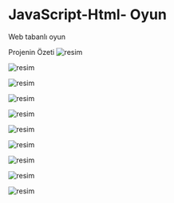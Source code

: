 # JavaScript-Html- Oyun
 Web tabanlı oyun
 
 Projenin Özeti
![resim](https://github.com/Aytacus/JavaScript-Html--Oyun/assets/92356087/b888d46b-b89d-4df8-8473-16c3e6f44c99)

![resim](https://github.com/Aytacus/JavaScript-Html--Oyun/assets/92356087/7360aad1-d5d5-4add-bd8c-bee1396eec25)

![resim](https://github.com/Aytacus/JavaScript-Html--Oyun/assets/92356087/415c0e85-bab6-4e6c-9815-5d0f8d311862)

![resim](https://github.com/Aytacus/JavaScript-Html--Oyun/assets/92356087/27afbfb6-75d1-4a80-8154-54a010d41a06)

![resim](https://github.com/Aytacus/JavaScript-Html--Oyun/assets/92356087/1d287c20-3d7e-4d87-a716-a9c367cc7549)

![resim](https://github.com/Aytacus/JavaScript-Html--Oyun/assets/92356087/e6f8c6a7-f0c6-44f9-aace-e419940a7be9)

![resim](https://github.com/Aytacus/JavaScript-Html--Oyun/assets/92356087/4e1f6ccf-1a4b-4e0a-8409-fe2f52d86c5e)

![resim](https://github.com/Aytacus/JavaScript-Html--Oyun/assets/92356087/420584df-6e1c-45f6-9282-a017209bbc27)

![resim](https://github.com/Aytacus/JavaScript-Html--Oyun/assets/92356087/ab775e2d-a106-4567-b586-bd8a2c8c9a43)

![resim](https://github.com/Aytacus/JavaScript-Html--Oyun/assets/92356087/d40e7b8a-0f81-4b42-99be-bcfe713a9d01)

